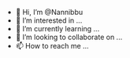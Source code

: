 - 👋 Hi, I’m @Nannibbu
- 👀 I’m interested in ...
- 🌱 I’m currently learning ...
- 💞️ I’m looking to collaborate on ...
- 📫 How to reach me ...

<!---
Nannibbu/Nannibbu is a ✨ special ✨ repository because its `README.md` (this file) appears on your GitHub profile.
You can click the Preview link to take a look at your changes.
--->
